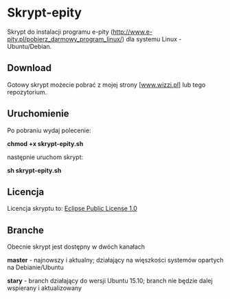 Skrypt-epity
============

Skrypt do instalacji programu e-pity (http://www.e-pity.pl/pobierz_darmowy_program_linux/) dla systemu Linux - Ubuntu/Debian.

## Download

Gotowy skrypt możecie pobrać z mojej strony [www.wizzi.pl] lub tego repozytorium.

## Uruchomienie

Po pobraniu wydaj polecenie:

**chmod +x skrypt-epity.sh**

następnie uruchom skrypt:

**sh skrypt-epity.sh**

## Licencja

Licencja skryptu to: [Eclipse Public License 1.0]

## Branche

Obecnie skrypt jest dostępny w dwóch kanałach

**master** - najnowszy i aktualny; działający na więszkości systemów opartych na Debianie/Ubuntu

**stary** - branch działający do wersji Ubuntu 15.10; branch nie będzie dalej wspierany i aktualizowany



[www.wizzi.pl]: https://www.wizzi.pl/download/skrypt-epity/
[Eclipse Public License 1.0]: https://opensource.org/licenses/EPL-1.0
